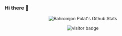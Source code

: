 ### Hi there 👋

<p align='center'>
  <img align="center" src="https://github-readme-stats.vercel.app/api?username=BahromjonPolat&show_icons=true&title_color=fff&icon_color=79ff97&text_color=efefef&bg_color=24292e" alt="Bahromjon Polat's Github Stats">
</p>

<p align='center'>
  <img src="https://visitor-badge.glitch.me/badge?page_id=BahromjonPolat" alt="visitor badge"/>
</p>
